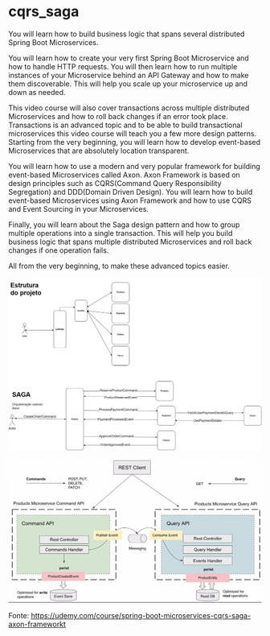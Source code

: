 # cqrs_saga

You will learn how to build business logic that spans several distributed Spring Boot Microservices. 

You will learn how to create your very first Spring Boot Microservice and how to handle HTTP requests. You will then learn how to run multiple instances of your Microservice behind an API Gateway and how to make them discoverable. This will help you scale up your microservice up and down as needed.

This video course will also cover transactions across multiple distributed Microservices and how to roll back changes if an error took place. Transactions is an advanced topic and to be able to build transactional microservices this video course will teach you a few more design patterns. Starting from the very beginning, you will learn how to develop event-based Microservices that are absolutely location transparent.

You will learn how to use a modern and very popular framework for building event-based Microservices called Axon. Axon Framework is based on design principles such as CQRS(Command Query Responsibility Segregation) and DDD(Domain Driven Design). You will learn how to build event-based Microservices using Axon Framework and how to use CQRS and Event Sourcing in your Microservices.

Finally, you will learn about the Saga design pattern and how to group multiple operations into a single transaction. This will help you build business logic that spans multiple distributed Microservices and roll back changes if one operation fails.

All from the very beginning, to make these advanced topics easier.

![](saga.png)

![img.png](img.png)

Fonte: https://udemy.com/course/spring-boot-microservices-cqrs-saga-axon-frameworkt


